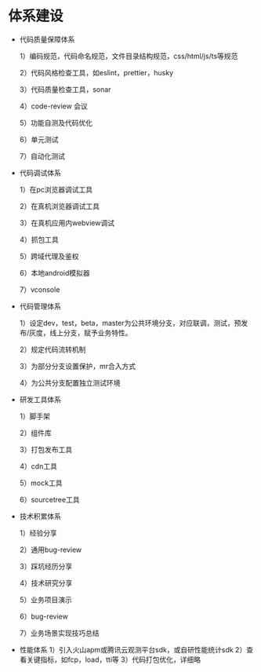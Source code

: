 # 体系建设

- 代码质量保障体系

    1）编码规范，代码命名规范，文件目录结构规范，css/html/js/ts等规范

    2）代码风格检查工具，如eslint，prettier，husky

    3）代码质量检查工具，sonar

    4）code-review 会议

    5）功能自测及代码优化

    6）单元测试

    7）自动化测试

- 代码调试体系

    1）在pc浏览器调试工具

    2）在真机浏览器调试工具

    3）在真机应用内webview调试

    4）抓包工具

    5）跨域代理及鉴权

    6）本地android模拟器

    7）vconsole


- 代码管理体系

    1）设定dev，test，beta，master为公共环境分支，对应联调，测试，预发布/灰度，线上分支，赋予业务特性。

    2）规定代码流转机制

    3）为部分分支设置保护，mr合入方式

    4）为公共分支配置独立测试环境


- 研发工具体系

    1）脚手架

    2）组件库

    3）打包发布工具

    4）cdn工具

    5）mock工具

    6）sourcetree工具



- 技术积累体系

    1）经验分享

    2）通用bug-review

    3）踩坑经历分享

    4）技术研究分享

    5）业务项目演示

    6）bug-review

    7）业务场景实现技巧总结

- 性能体系
    1）引入火山apm或腾讯云观测平台sdk，或自研性能统计sdk
    2）查看关键指标，如fcp，load，tti等
    3）代码打包优化，详细略
